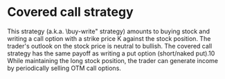 # Covered call strategy

This strategy (a.k.a. \buy-write" strategy) amounts to buying stock and writing a
call option with a strike price K against the stock position. The trader's outlook on
the stock price is neutral to bullish. The covered call strategy has the same payoff as
writing a put option (short/naked put).10 While maintaining the long stock position,
the trader can generate income by periodically selling OTM call options.
